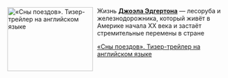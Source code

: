 <!--2025-07-28 08:00:10-->
<div class="yb">
  <div class="rss kino_kino"><a href="https://www.kino-teatr.ru/video/51739/" title="«Сны поездов». Тизер-трейлер на английском языке"><img src="https://www.kino-teatr.ru/video/9/3/51739/poster.jpg" width="196" height="147" align="left" hspace="5" style="margin: 0px 10px 0px 5px" alt="«Сны поездов». Тизер-трейлер на английском языке"/></a>Жизнь <a href=https://www.kino-teatr.ru/kino/acter/m/hollywood/50140/bio/ target=_blank><strong>Джоэла Эдгертона</strong></a> — лесоруба и железнодорожника, который живёт в Америке начала XX века и застаёт стремительные перемены в стране <p class="titl"><a href="https://www.kino-teatr.ru/video/51739/">«Сны поездов». Тизер-трейлер на английском языке</a></p></div>
</div>
